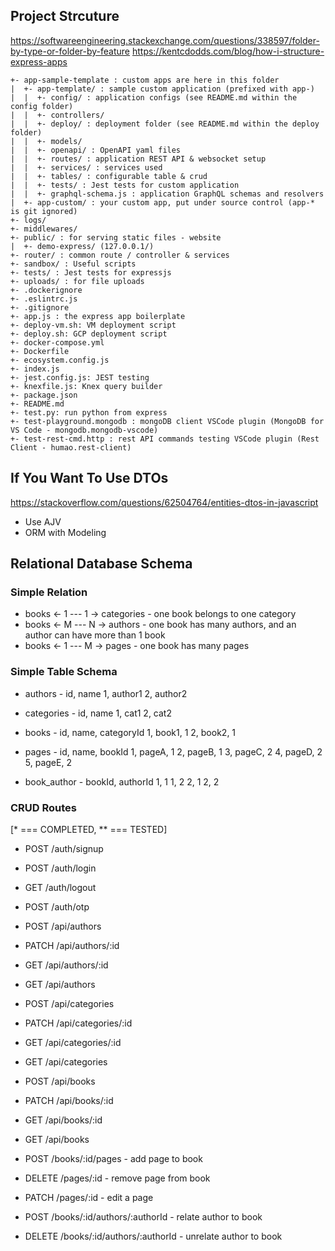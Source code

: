 ## Project Strcuture

https://softwareengineering.stackexchange.com/questions/338597/folder-by-type-or-folder-by-feature
https://kentcdodds.com/blog/how-i-structure-express-apps

```
+- app-sample-template : custom apps are here in this folder
|  +- app-template/ : sample custom application (prefixed with app-)
|  |  +- config/ : application configs (see README.md within the config folder)
|  |  +- controllers/
|  |  +- deploy/ : deployment folder (see README.md within the deploy folder)
|  |  +- models/
|  |  +- openapi/ : OpenAPI yaml files
|  |  +- routes/ : application REST API & websocket setup
|  |  +- services/ : services used
|  |  +- tables/ : configurable table & crud
|  |  +- tests/ : Jest tests for custom application
|  |  +- graphql-schema.js : application GraphQL schemas and resolvers
|  +- app-custom/ : your custom app, put under source control (app-* is git ignored)
+- logs/
+- middlewares/
+- public/ : for serving static files - website
|  +- demo-express/ (127.0.0.1/)
+- router/ : common route / controller & services
+- sandbox/ : Useful scripts
+- tests/ : Jest tests for expressjs
+- uploads/ : for file uploads
+- .dockerignore
+- .eslintrc.js
+- .gitignore
+- app.js : the express app boilerplate
+- deploy-vm.sh: VM deployment script
+- deploy.sh: GCP deployment script
+- docker-compose.yml
+- Dockerfile
+- ecosystem.config.js
+- index.js
+- jest.config.js: JEST testing
+- knexfile.js: Knex query builder
+- package.json
+- README.md
+- test.py: run python from express
+- test-playground.mongodb : mongoDB client VSCode plugin (MongoDB for VS Code - mongodb.mongodb-vscode)
+- test-rest-cmd.http : rest API commands testing VSCode plugin (Rest Client - humao.rest-client)

```

## If You Want To Use DTOs

https://stackoverflow.com/questions/62504764/entities-dtos-in-javascript

- Use AJV
- ORM with Modeling

## Relational Database Schema

### Simple Relation
 * books <- 1 --- 1 -> categories - one book belongs to one category
 * books <- M --- N -> authors - one book has many authors, and an author can have more than 1 book
 * books <- 1 --- M -> pages - one book has many pages

### Simple Table Schema
 * authors - id, name
 1, author1
 2, author2

 * categories - id, name
 1, cat1
 2, cat2

 * books - id, name, categoryId
 1, book1, 1
 2, book2, 1

 * pages - id, name, bookId
 1, pageA, 1
 2, pageB, 1
 3, pageC, 2
 4, pageD, 2
 5, pageE, 2

 * book_author - bookId, authorId
 1, 1
 1, 2
 2, 1
 2, 2


### CRUD Routes
[* === COMPLETED, ** === TESTED]
* POST /auth/signup
* POST /auth/login
* GET /auth/logout
* POST /auth/otp

* POST /api/authors
* PATCH /api/authors/:id
* GET /api/authors/:id
* GET /api/authors

* POST /api/categories
* PATCH /api/categories/:id
* GET /api/categories/:id
* GET /api/categories

* POST /api/books
* PATCH /api/books/:id
* GET /api/books/:id
* GET /api/books

* POST /books/:id/pages - add page to book
* DELETE /pages/:id - remove page from book
* PATCH /pages/:id - edit a page

* POST /books/:id/authors/:authorId - relate author to book
* DELETE /books/:id/authors/:authorId - unrelate author to book


